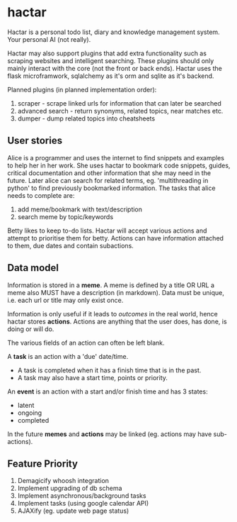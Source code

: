hactar
======

Hactar is a personal todo list, diary and knowledge management system. Your
personal AI (not really).

Hactar may also support plugins that add extra functionality such as scraping
websites and intelligent searching. These plugins should only mainly interact
with the core (not the front or back ends). Hactar uses the flask
microframwork, sqlalchemy as it's orm and sqlite as it's backend.

Planned plugins (in planned implementation order):
 1. scraper - scrape linked urls for information that can later be searched
 2. advanced search - return synonyms, related topics, near matches etc.
 3. dumper - dump related topics into cheatsheets

User stories
------------

Alice is a programmer and uses the internet to find snippets and examples to
help her in her work. She uses hactar to bookmark code snippets, guides,
critical documentation and other information that she may need in the future.
Later alice can search for related terms, eg. 'multithreading in python' to
find previously bookmarked information.
The tasks that alice needs to complete are:
 1. add meme/bookmark with text/description
 2. search meme by topic/keywords

Betty likes to keep to-do lists. Hactar will accept various actions and
attempt to prioritise them for betty. Actions can have information attached to
them, due dates and contain subactions.

Data model
----------

Information is stored in a **meme**. A meme is defined by a title OR URL a meme
also MUST have a description (in markdown). Data must be unique, i.e. each url
or title may only exist once.

Information is only useful if it leads to *outcomes* in the real world, hence
hactar stores **actions**. Actions are anything that the user does, has done,
is doing or will do. 

The various fields of an action can often be left blank. 

A **task** is an action with a 'due' date/time.

* A task is completed when it has a finish time that is in the past.
* A task may also have a start time, points or priority.

An **event** is an action with a start and/or finish time and has 3 states:

* latent
* ongoing
* completed

In the future **memes** and **actions** may be linked (eg. actions may have
sub-actions).

Feature Priority
----------------
 1. Demagicify whoosh integration
 1. Implement upgrading of db schema
 1. Implement asynchronous/background tasks
 1. Implement tasks (using google calendar API)
 1. AJAXify (eg. update web page status)
